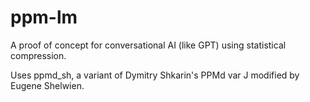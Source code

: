 # ppm-lm

A proof of concept for conversational AI (like GPT) using statistical compression.

Uses ppmd_sh, a variant of Dymitry Shkarin's PPMd var J modified by Eugene Shelwien.
